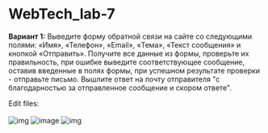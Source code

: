 # WebTech_lab-7
<b>Вариант 1:</b> Выведите форму обратной связи на сайте со следующими полями: «Имя», «Телефон»,  «Email»,  «Тема», «Текст сообщения» и кнопкой «Отправить». Получите все данные из формы, проверьте их правильность, при ошибке выведите соответствующее сообщение, оставив  введенные в полях формы, при успешном результате проверки - отправьте письмо. Вышлите ответ на почту отправителя "с благодарностью за отправленное сообщение  и скором ответе".

Edit files:<br><br>
![img](https://user-images.githubusercontent.com/38386052/120655389-4f029680-c48b-11eb-8c32-db6c85cf00fe.png)
![image](https://user-images.githubusercontent.com/38386052/119121402-0af8a600-ba36-11eb-9d2f-bd37b171dab3.png)
![img](https://user-images.githubusercontent.com/38386052/120655103-fd5a0c00-c48a-11eb-9832-7042907e2637.png)
